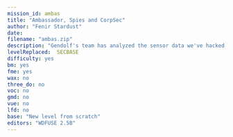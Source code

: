 ```yaml
---
mission_id: ambas
title: "Ambassador, Spies and CorpSec"
author: "Fenir Stardust"
date:
filename: "ambas.zip"
description: "Gendolf's team has analyzed the sensor data we've hacked, no doubt about it that cruiser is out of its class either for mass or main drives. Headquarters orders are find a way into the NAVI computer core, it should be near the main bridge. There you will need to short pins B4 with A29 of the NAVI modual to put it into diagnostics mode. We will take care of the rest."
levelReplaced:	SECBASE
difficulty: yes
bm:	yes
fme: yes
wax: no
three_do: no
voc: no
gmd: no
vue: no
lfd: no
base: "New level from scratch"
editors: "WDFUSE 2.5B"
---
```

